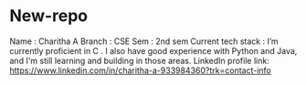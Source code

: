 # New-repo
Name : Charitha A
Branch : CSE
Sem : 2nd sem
Current tech stack : I’m currently proficient in C . I also have good experience with Python and Java, and I'm still learning and building in those areas.
LinkedIn profile link: https://www.linkedin.com/in/charitha-a-933984360?trk=contact-info
